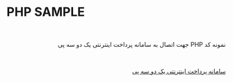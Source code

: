 # PHP SAMPLE
<br>
<p dir="rtl">
نمونه کد PHP جهت اتصال به سامانه پرداخت اینترنتی یک دو سه پی
</p>
<br>
<p dir="rtl">
<a href="https://123pay.ir">سامانه پرداخت اینترنتی یک دو سه پی</a>
</p>
